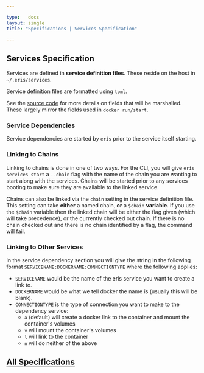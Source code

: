 ```yaml
---

type:   docs
layout: single
title: "Specifications | Services Specification"

---
```


## Services Specification

Services are defined in **service definition files**. These reside on the host in `~/.eris/services`.

Service definition files are formatted using `toml`.

See the [source code](https://github.com/eris-ltd/eris/blob/master/definitions/service_definition.go) for more details on fields that will be marshalled. These largely mirror the fields used in `docker run/start`.

### Service Dependencies

Service dependencies are started by `eris` prior to the service itself starting.

### Linking to Chains

Linking to chains is done in one of two ways. For the CLI, you will give `eris services start` a `--chain` flag with the name of the chain you are wanting to start along with the services. Chains will be started prior to any services booting to make sure they are available to the linked service.

Chains can also be linked via the `chain` setting in the service definition file. This setting can take **either** a named chain, **or** a `$chain` **variable**. If you use the `$chain` variable then the linked chain will be either the flag given (which will take precedence), or the currently checked out chain. If there is no chain checked out and there is no chain identified by a flag, the command will fail.

### Linking to Other Services

In the service dependency section you will give the string in the following format `SERVICENAME:DOCKERNAME:CONNECTIONTYPE` where the following applies:

* `SERVICENAME` would be the name of the eris service you want to create a link to.
* `DOCKERNAME` would be what we tell docker the name is (usually this will be blank).
* `CONNECTIONTYPE` is the type of connection you want to make to the dependency service:
  * `a` (default) will create a docker link to the container and mount the container's volumes
  * `v` will mount the container's volumes
  * `l` will link to the container
  * `n` will do neither of the above


## [<i class="fa fa-chevron-circle-left" aria-hidden="true"></i> All Specifications](/docs/specs/)
